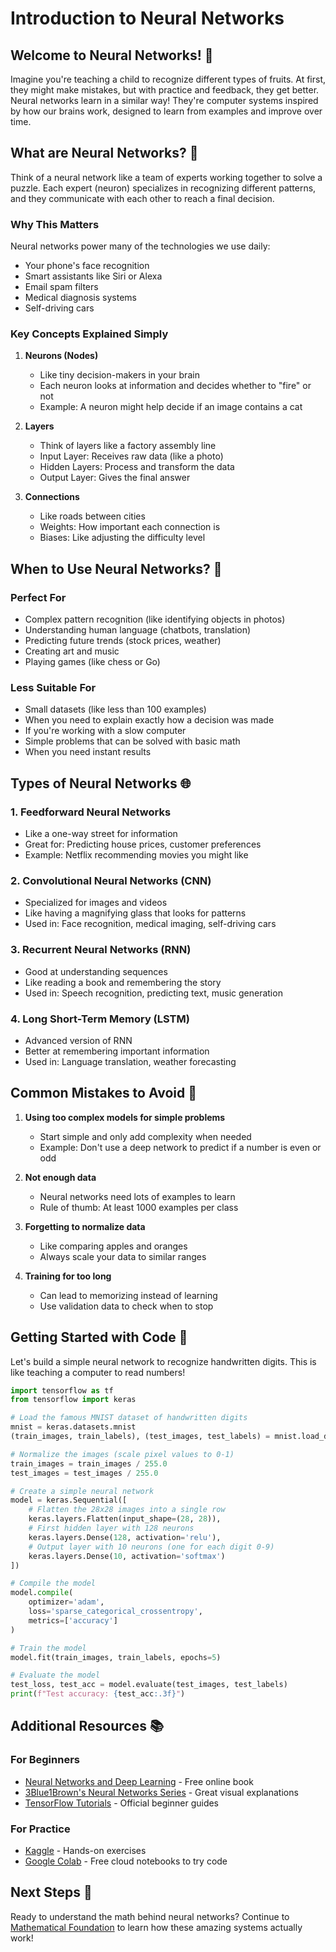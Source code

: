 # Introduction to Neural Networks

## Welcome to Neural Networks! 🎉

Imagine you're teaching a child to recognize different types of fruits. At first, they might make mistakes, but with practice and feedback, they get better. Neural networks learn in a similar way! They're computer systems inspired by how our brains work, designed to learn from examples and improve over time.

## What are Neural Networks? 🤔

Think of a neural network like a team of experts working together to solve a puzzle. Each expert (neuron) specializes in recognizing different patterns, and they communicate with each other to reach a final decision.

### Why This Matters

Neural networks power many of the technologies we use daily:

- Your phone's face recognition
- Smart assistants like Siri or Alexa
- Email spam filters
- Medical diagnosis systems
- Self-driving cars

### Key Concepts Explained Simply

1. **Neurons (Nodes)**
   - Like tiny decision-makers in your brain
   - Each neuron looks at information and decides whether to "fire" or not
   - Example: A neuron might help decide if an image contains a cat

2. **Layers**
   - Think of layers like a factory assembly line
   - Input Layer: Receives raw data (like a photo)
   - Hidden Layers: Process and transform the data
   - Output Layer: Gives the final answer

3. **Connections**
   - Like roads between cities
   - Weights: How important each connection is
   - Biases: Like adjusting the difficulty level

## When to Use Neural Networks? 🎯

### Perfect For

- Complex pattern recognition (like identifying objects in photos)
- Understanding human language (chatbots, translation)
- Predicting future trends (stock prices, weather)
- Creating art and music
- Playing games (like chess or Go)

### Less Suitable For

- Small datasets (like less than 100 examples)
- When you need to explain exactly how a decision was made
- If you're working with a slow computer
- Simple problems that can be solved with basic math
- When you need instant results

## Types of Neural Networks 🌐

### 1. Feedforward Neural Networks

- Like a one-way street for information
- Great for: Predicting house prices, customer preferences
- Example: Netflix recommending movies you might like

### 2. Convolutional Neural Networks (CNN)

- Specialized for images and videos
- Like having a magnifying glass that looks for patterns
- Used in: Face recognition, medical imaging, self-driving cars

### 3. Recurrent Neural Networks (RNN)

- Good at understanding sequences
- Like reading a book and remembering the story
- Used in: Speech recognition, predicting text, music generation

### 4. Long Short-Term Memory (LSTM)

- Advanced version of RNN
- Better at remembering important information
- Used in: Language translation, weather forecasting

## Common Mistakes to Avoid 🚫

1. **Using too complex models for simple problems**
   - Start simple and only add complexity when needed
   - Example: Don't use a deep network to predict if a number is even or odd

2. **Not enough data**
   - Neural networks need lots of examples to learn
   - Rule of thumb: At least 1000 examples per class

3. **Forgetting to normalize data**
   - Like comparing apples and oranges
   - Always scale your data to similar ranges

4. **Training for too long**
   - Can lead to memorizing instead of learning
   - Use validation data to check when to stop

## Getting Started with Code 🚀

Let's build a simple neural network to recognize handwritten digits. This is like teaching a computer to read numbers!

```python
import tensorflow as tf
from tensorflow import keras

# Load the famous MNIST dataset of handwritten digits
mnist = keras.datasets.mnist
(train_images, train_labels), (test_images, test_labels) = mnist.load_data()

# Normalize the images (scale pixel values to 0-1)
train_images = train_images / 255.0
test_images = test_images / 255.0

# Create a simple neural network
model = keras.Sequential([
    # Flatten the 28x28 images into a single row
    keras.layers.Flatten(input_shape=(28, 28)),
    # First hidden layer with 128 neurons
    keras.layers.Dense(128, activation='relu'),
    # Output layer with 10 neurons (one for each digit 0-9)
    keras.layers.Dense(10, activation='softmax')
])

# Compile the model
model.compile(
    optimizer='adam',
    loss='sparse_categorical_crossentropy',
    metrics=['accuracy']
)

# Train the model
model.fit(train_images, train_labels, epochs=5)

# Evaluate the model
test_loss, test_acc = model.evaluate(test_images, test_labels)
print(f"Test accuracy: {test_acc:.3f}")
```

## Additional Resources 📚

### For Beginners

- [Neural Networks and Deep Learning](http://neuralnetworksanddeeplearning.com/) - Free online book
- [3Blue1Brown's Neural Networks Series](https://www.youtube.com/playlist?list=PLZHQObOWTQDNU6R1_67000Dx_ZCJB-3pi) - Great visual explanations
- [TensorFlow Tutorials](https://www.tensorflow.org/tutorials) - Official beginner guides

### For Practice

- [Kaggle](https://www.kaggle.com/learn/intro-to-deep-learning) - Hands-on exercises
- [Google Colab](https://colab.research.google.com/) - Free cloud notebooks to try code

## Next Steps 🎯

Ready to understand the math behind neural networks? Continue to [Mathematical Foundation](2-math-foundation.md) to learn how these amazing systems actually work!
